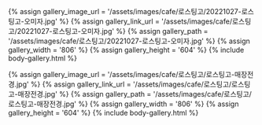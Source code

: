 
{% assign gallery_image_url = '/assets/images/cafe/로스팅고/20221027-로스팅고-오미자.jpg' %}
{% assign gallery_link_url = '/assets/images/cafe/로스팅고/20221027-로스팅고-오미자.jpg' %}
{% assign gallery_path = '/assets/images/cafe/로스팅고/20221027-로스팅고-오미자.jpg' %}
{% assign gallery_width = '806'  %}
{% assign gallery_height = '604'  %}
{% include body-gallery.html %}

{% assign gallery_image_url = '/assets/images/cafe/로스팅고/로스팅고-매장전경.jpg' %}
{% assign gallery_link_url = '/assets/images/cafe/로스팅고/로스팅고-매장전경.jpg' %}
{% assign gallery_path = '/assets/images/cafe/로스팅고/로스팅고-매장전경.jpg' %}
{% assign gallery_width = '806'  %}
{% assign gallery_height = '604'  %}
{% include body-gallery.html %}
